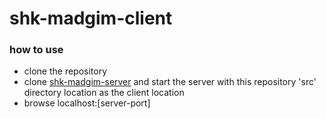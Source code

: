 # shk-madgim-client

### how to use

- clone the repository
- clone [shk-madgim-server] and start the server with this repository 'src' directory location as the client location
- browse localhost:[server-port]

[//]:#

[shk-madgim-server]: <http://https://github.com/SBD580/shk-madgim-server>